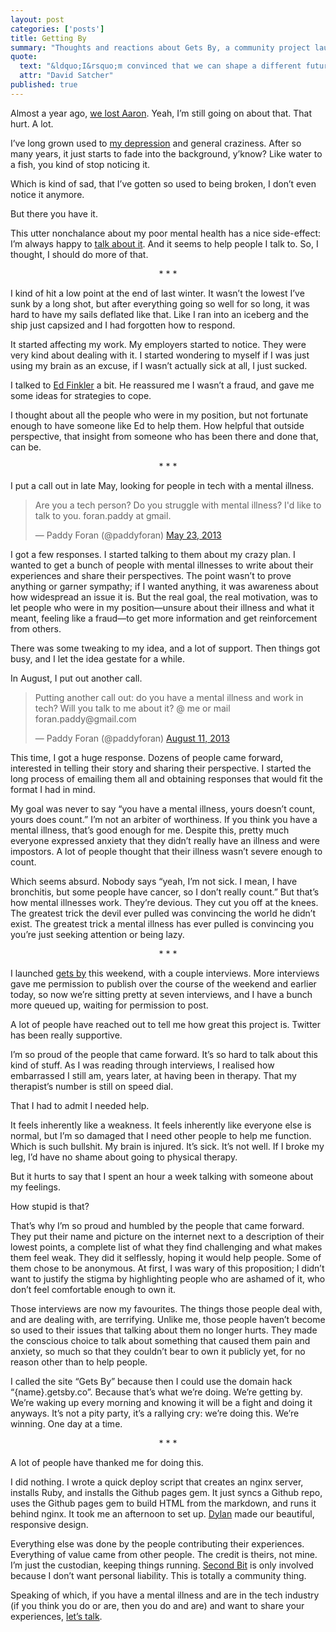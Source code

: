```yaml
---
layout: post
categories: ['posts']
title: Getting By
summary: "Thoughts and reactions about Gets By, a community project launched this past weekend."
quote:
  text: "&ldquo;I&rsquo;m convinced that we can shape a different future for this country as it relates to mental health and as it relates to suicide.&rdquo;"
  attr: "David Satcher"
published: true
---
```


Almost a year ago, [we lost Aaron](/posts/aaron). Yeah, I&rsquo;m still going on about that. That hurt. A lot.

I&rsquo;ve long grown used to [my depression](http://paddyforan.getsby.co) and general craziness. After so many years, it just starts to fade into the background, y&rsquo;know? Like water to a fish, you kind of stop noticing it.

Which is kind of sad, that I&rsquo;ve gotten so used to being broken, I don&rsquo;t even notice it anymore.

But there you have it.

This utter nonchalance about my poor mental health has a nice side-effect: I&rsquo;m always happy to [talk about it](/posts/open-web). And it seems to help people I talk to. So, I thought, I should do more of that.

<p style="text-align: center">* * *</p>

I kind of hit a low point at the end of last winter. It wasn&rsquo;t the lowest I&rsquo;ve sunk by a long shot, but after everything going so well for so long, it was hard to have my sails deflated like that. Like I ran into an iceberg and the ship just capsized and I had forgotten how to respond.

It started affecting my work. My employers started to notice. They were very kind about dealing with it. I started wondering to myself if I was just using my brain as an excuse, if I wasn&rsquo;t actually sick at all, I just sucked.

I talked to [Ed Finkler](https://twitter.com/funkatron) a bit. He reassured me I wasn&rsquo;t a fraud, and gave me some ideas for strategies to cope.

I thought about all the people who were in my position, but not fortunate enough to have someone like Ed to help them. How helpful that outside perspective, that insight from someone who has been there and done that, can be.

<p style="text-align: center">* * *</p>

I put a call out in late May, looking for people in tech with a mental illness.

<blockquote class="twitter-tweet tw-align-center"><p>Are you a tech person? Do you struggle with mental illness? I&#39;d like to talk to you. foran.paddy at gmail.</p>&mdash; Paddy Foran (@paddyforan) <a href="https://twitter.com/paddyforan/statuses/337476040245010432">May 23, 2013</a></blockquote>

I got a few responses. I started talking to them about my crazy plan. I wanted to get a bunch of people with mental illnesses to write about their experiences and share their perspectives. The point wasn&rsquo;t to prove anything or garner sympathy; if I wanted anything, it was awareness about how widespread an issue it is. But the real goal, the real motivation, was to let people who were in my position&mdash;unsure about their illness and what it meant, feeling like a fraud&mdash;to get more information and get reinforcement from others.

There was some tweaking to my idea, and a lot of support. Then things got busy, and I let the idea gestate for a while.

In August, I put out another call.

<blockquote class="twitter-tweet tw-align-center"><p>Putting another call out: do you have a mental illness and work in tech? Will you talk to me about it? @ me or mail foran.paddy@gmail.com</p>&mdash; Paddy Foran (@paddyforan) <a href="https://twitter.com/paddyforan/statuses/366652086055743488">August 11, 2013</a></blockquote>

This time, I got a huge response. Dozens of people came forward, interested in telling their story and sharing their perspective. I started the long process of emailing them all and obtaining responses that would fit the format I had in mind.

My goal was never to say &ldquo;you have a mental illness, yours doesn&rsquo;t count, yours does count.&rdquo; I&rsquo;m not an arbiter of worthiness. If you think you have a mental illness, that&rsquo;s good enough for me. Despite this, pretty much everyone expressed anxiety that they didn&rsquo;t really have an illness and were impostors. A lot of people thought that their illness wasn&rsquo;t severe enough to count.

Which seems absurd. Nobody says &ldquo;yeah, I&rsquo;m not sick. I mean, I have bronchitis, but some people have cancer, so I don&rsquo;t really count.&rdquo; But that&rsquo;s how mental illnesses work. They&rsquo;re devious. They cut you off at the knees. The greatest trick the devil ever pulled was convincing the world he didn&rsquo;t exist. The greatest trick a mental illness has ever pulled is convincing you you&rsquo;re just seeking attention or being lazy.

<p style="text-align: center">* * *</p>

I launched [gets by](http://getsby.co) this weekend, with a couple interviews. More interviews gave me permission to publish over the course of the weekend and earlier today, so now we&rsquo;re sitting pretty at seven interviews, and I have a bunch more queued up, waiting for permission to post.

A lot of people have reached out to tell me how great this project is. Twitter has been really supportive.

I&rsquo;m so proud of the people that came forward. It&rsquo;s so hard to talk about this kind of stuff. As I was reading through interviews, I realised how embarrassed I still am, years later, at having been in therapy. That my therapist&rsquo;s number is still on speed dial.

That I had to admit I needed help.

It feels inherently like a weakness. It feels inherently like everyone else is normal, but I&rsquo;m so damaged that I need other people to help me function. Which is such bullshit. My brain is injured. It&rsquo;s sick. It&rsquo;s not well. If I broke my leg, I&rsquo;d have no shame about going to physical therapy.

But it hurts to say that I spent an hour a week talking with someone about my feelings.

How stupid is that?

That&rsquo;s why I&rsquo;m so proud and humbled by the people that came forward. They put their name and picture on the internet next to a description of their lowest points, a complete list of what they find challenging and what makes them feel weak. They did it selflessly, hoping it would help people. Some of them chose to be anonymous. At first, I was wary of this proposition; I didn&rsquo;t want to justify the stigma by highlighting people who are ashamed of it, who don&rsquo;t feel comfortable enough to own it.

Those interviews are now my favourites. The things those people deal with, and are dealing with, are terrifying. Unlike me, those people haven&rsquo;t become so used to their issues that talking about them no longer hurts. They made the conscious choice to talk about something that caused them pain and anxiety, so much so that they couldn&rsquo;t bear to own it publicly yet, for no reason other than to help people.

I called the site &ldquo;Gets By&rdquo; because then I could use the domain hack &ldquo;{name}.getsby.co&rdquo;. Because that&rsquo;s what we&rsquo;re doing. We&rsquo;re getting by. We&rsquo;re waking up every morning and knowing it will be a fight and doing it anyways. It&rsquo;s not a pity party, it&rsquo;s a rallying cry: we&rsquo;re doing this. We&rsquo;re winning. One day at a time.

<p style="text-align: center">* * *</p>

A lot of people have thanked me for doing this.

I did nothing. I wrote a quick deploy script that creates an nginx server, installs Ruby, and installs the Github pages gem. It just syncs a Github repo, uses the Github pages gem to build HTML from the markdown, and runs it behind nginx. It took me an afternoon to set up. [Dylan](http://dstaley.me) made our beautiful, responsive design.

Everything else was done by the people contributing their experiences. Everything of value came from other people. The credit is theirs, not mine. I&rsquo;m just the custodian, keeping things running. [Second Bit](http://secondbit.org) is only involved because I don&rsquo;t want personal liability. This is totally a community thing.

Speaking of which, if you have a mental illness and are in the tech industry (if you think you do or are, then you do and are) and want to share your experiences, [let&rsquo;s talk](https://github.com/secondbit/getsby/issues/new).
